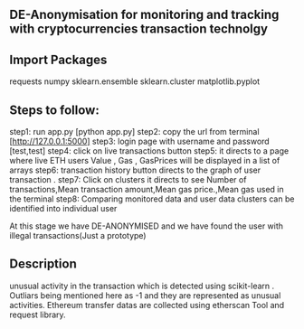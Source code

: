 ## DE-Anonymisation for monitoring and tracking with cryptocurrencies transaction technolgy

## Import Packages
 requests
 numpy
 sklearn.ensemble
 sklearn.cluster
  matplotlib.pyplot


## Steps to follow:
  step1: run app.py [python app.py]
  step2: copy the url from terminal [http://127.0.0.1:5000]
  step3: login page with username and password [test,test]
  step4: click on live transactions button
  step5: it directs to a page where live ETH users Value , Gas , GasPrices will be displayed in a list of arrays
  step6: transaction history button directs to the graph of user transaction .
  step7: Click on clusters it directs to see Number of transactions,Mean transaction amount,Mean gas price.,Mean gas used in the terminal
  step8: Comparing monitored data and user data clusters can be identified into individual user 

  At this stage we have DE-ANONYMISED and we have found the user with illegal transactions(Just a prototype)


  ## Description 

  unusual activity in the transaction which is detected using scikit-learn .
  Outliars being mentioned here as -1 and they are represented as unusual activities.
  Ethereum transfer datas are collected using etherscan Tool and request library.
